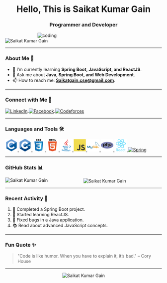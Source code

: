 <h1 align="center">Hello, This is Saikat Kumar Gain</h1>
<h3 align="center">Programmer and Developer</h3>

<img align="right" alt="coding" width="400" src="https://media.licdn.com/dms/image/D4E12AQEmgjKyIlM3GQ/article-cover_image-shrink_600_2000/0/1700126803919?e=2147483647&v=beta&t=IUVmZQGZdhjQAwgj4WM0chZgnofIFeYpivGDv2yl9y8">

<p align="left"> 
  <img src="https://komarev.com/ghpvc/?username=SKgain&label=Profile%20views&color=0e75b6&style=flat" alt="Saikat Kumar Gain" /> 
</p>


---

### **About Me** 🌟

- 🌱 I’m currently learning **Spring Boot, JavaScript, and ReactJS**.
- 💬 Ask me about **Java, Spring Boot, and Web Development**.
- 📫 How to reach me: **Saikatgain.cse@gmail.com**.

---

### **Connect with Me** 🤝

<p align="left">
  <a href="https://www.linkedin.com/in/saikat-kumar-gain-b059422b0/" target="blank">
    <img align="center" src="https://raw.githubusercontent.com/rahuldkjain/github-profile-readme-generator/master/src/images/icons/Social/linked-in-alt.svg" alt="LinkedIn" height="30" width="40" />
  </a>
  <a href="https://www.facebook.com/Saikat.Gain.09/" target="blank">
    <img align="center" src="https://raw.githubusercontent.com/rahuldkjain/github-profile-readme-generator/master/src/images/icons/Social/facebook.svg" alt="Facebook" height="30" width="40" />
  </a>
  <a href="https://codeforces.com/profile/saikatgain630" target="blank">
    <img align="center" src="https://raw.githubusercontent.com/rahuldkjain/github-profile-readme-generator/master/src/images/icons/Social/codeforces.svg" alt="Codeforces" height="30" width="40" />
  </a>
</p>

---

### **Languages and Tools** 🛠️

<p align="left">
  <a href="https://www.cprogramming.com/" target="_blank" rel="noreferrer">
    <img src="https://raw.githubusercontent.com/devicons/devicon/master/icons/c/c-original.svg" alt="C" width="40" height="40" />
  </a>
  <a href="https://www.w3schools.com/cpp/" target="_blank" rel="noreferrer">
    <img src="https://raw.githubusercontent.com/devicons/devicon/master/icons/cplusplus/cplusplus-original.svg" alt="C++" width="40" height="40" />
  </a>
  <a href="https://www.w3schools.com/css/" target="_blank" rel="noreferrer">
    <img src="https://raw.githubusercontent.com/devicons/devicon/master/icons/css3/css3-original-wordmark.svg" alt="CSS3" width="40" height="40" />
  </a>
  <a href="https://www.w3.org/html/" target="_blank" rel="noreferrer">
    <img src="https://raw.githubusercontent.com/devicons/devicon/master/icons/html5/html5-original-wordmark.svg" alt="HTML5" width="40" height="40" />
  </a>
  <a href="https://www.java.com" target="_blank" rel="noreferrer">
    <img src="https://raw.githubusercontent.com/devicons/devicon/master/icons/java/java-original.svg" alt="Java" width="40" height="40" />
  </a>
  <a href="https://developer.mozilla.org/en-US/docs/Web/JavaScript" target="_blank" rel="noreferrer">
    <img src="https://raw.githubusercontent.com/devicons/devicon/master/icons/javascript/javascript-original.svg" alt="JavaScript" width="40" height="40" />
  </a>
  <a href="https://www.mysql.com/" target="_blank" rel="noreferrer">
    <img src="https://raw.githubusercontent.com/devicons/devicon/master/icons/mysql/mysql-original-wordmark.svg" alt="MySQL" width="40" height="40" />
  </a>
  <a href="https://www.php.net" target="_blank" rel="noreferrer">
    <img src="https://raw.githubusercontent.com/devicons/devicon/master/icons/php/php-original.svg" alt="PHP" width="40" height="40" />
  </a>
  <a href="https://reactjs.org/" target="_blank" rel="noreferrer">
    <img src="https://raw.githubusercontent.com/devicons/devicon/master/icons/react/react-original-wordmark.svg" alt="React" width="40" height="40" />
  </a>
  <a href="https://spring.io/" target="_blank" rel="noreferrer">
    <img src="https://www.vectorlogo.zone/logos/springio/springio-icon.svg" alt="Spring" width="40" height="40" />
  </a>
</p>

---

### **GitHub Stats** 📊

<p align="center">
  <img align="left" src="https://github-readme-stats.vercel.app/api/top-langs?username=SKgain&show_icons=true&locale=en&layout=compact" alt="Saikat Kumar Gain" />
  <img align="center" src="https://github-readme-stats.vercel.app/api?username=SKgain&show_icons=true&locale=en" alt="Saikat Kumar Gain" />
</p>

---

### **Recent Activity** 🚀

<!--START_SECTION:activity-->
1. 🎉 Completed a Spring Boot project.
2. 🚀 Started learning ReactJS.
3. 🔧 Fixed bugs in a Java application.
4. 📚 Read about advanced JavaScript concepts.
<!--END_SECTION:activity-->

---

### **Fun Quote** ✨

> "Code is like humor. When you have to explain it, it’s bad." – Cory House

---

<p align="center"> 
  <img src="https://github-profile-trophy.vercel.app/?username=SKgain&theme=onedark" alt="Saikat Kumar Gain" />
</p>

